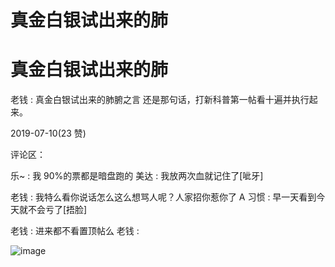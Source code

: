 # 真金白银试出来的肺

# 真金白银试出来的肺

老钱 : 真金白银试出来的肺腑之言 还是那句话，打新科普第一帖看十遍并执行起来。

2019-07-10(23 赞)

评论区：

乐~ : 我 90%的票都是暗盘跑的 美达 : 我放两次血就记住了[呲牙]

老钱 : 我特么看你说话怎么这么想骂人呢？人家招你惹你了 A 习惯 : 早一天看到今天就不会亏了[捂脸]

老钱 : 进来都不看置顶帖么 老钱 :

![image](img/Image_038.png)
